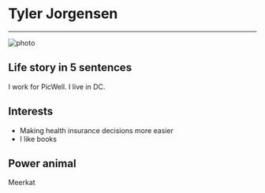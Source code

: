 # Tyler Jorgensen

---

![photo](https://media.licdn.com/mpr/mpr/shrink_500_500/p/1/000/211/1a3/03ae18e.jpg)

## Life story in 5 sentences
I work for PicWell.
I live in DC.

## Interests
- Making health insurance decisions more easier
- I like books

## Power animal
Meerkat